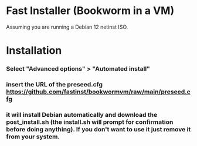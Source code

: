 # Fast Installer (Bookworm in a VM)
Assuming you are running a Debian 12 netinst ISO.

# Installation

### Select "Advanced options" > "Automated install"

### insert the URL of the preseed.cfg https://github.com/fastinst/bookwormvm/raw/main/preseed.cfg

### it will install Debian automatically and download the post_install.sh (the install.sh will prompt for confirmation before doing anything). If you don't want to use it just remove it from your system.
